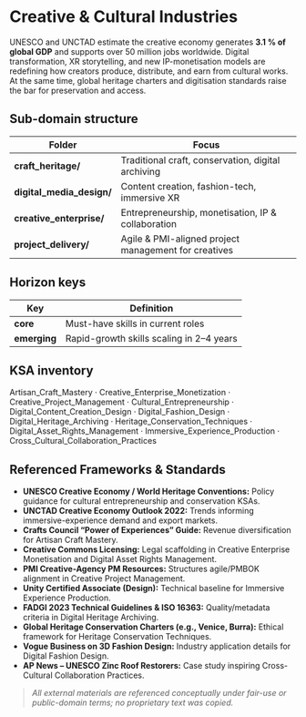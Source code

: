 Creative & Cultural Industries
==============================

UNESCO and UNCTAD estimate the creative economy generates **3.1 % of global GDP** and supports over 50 million jobs worldwide. Digital transformation, XR storytelling, and new IP-monetisation models are redefining how creators produce, distribute, and earn from cultural works. At the same time, global heritage charters and digitisation standards raise the bar for preservation and access.

## Sub-domain structure

| Folder | Focus |
|--------|-------|
| **craft_heritage/** | Traditional craft, conservation, digital archiving |
| **digital_media_design/** | Content creation, fashion-tech, immersive XR |
| **creative_enterprise/** | Entrepreneurship, monetisation, IP & collaboration |
| **project_delivery/** | Agile & PMI-aligned project management for creatives |

## Horizon keys

| Key | Definition |
|-----|------------|
| **core** | Must-have skills in current roles |
| **emerging** | Rapid-growth skills scaling in 2–4 years |

## KSA inventory

Artisan_Craft_Mastery · Creative_Enterprise_Monetization · Creative_Project_Management · Cultural_Entrepreneurship · Digital_Content_Creation_Design · Digital_Fashion_Design · Digital_Heritage_Archiving · Heritage_Conservation_Techniques · Digital_Asset_Rights_Management · Immersive_Experience_Production · Cross_Cultural_Collaboration_Practices

## Referenced Frameworks & Standards

- **UNESCO Creative Economy / World Heritage Conventions:** Policy guidance for cultural entrepreneurship and conservation KSAs.
- **UNCTAD Creative Economy Outlook 2022:** Trends informing immersive-experience demand and export markets.
- **Crafts Council “Power of Experiences” Guide:** Revenue diversification for Artisan Craft Mastery. 
- **Creative Commons Licensing:** Legal scaffolding in Creative Enterprise Monetisation and Digital Asset Rights Management.
- **PMI Creative-Agency PM Resources:** Structures agile/PMBOK alignment in Creative Project Management.
- **Unity Certified Associate (Design):** Technical baseline for Immersive Experience Production.
- **FADGI 2023 Technical Guidelines & ISO 16363:** Quality/metadata criteria in Digital Heritage Archiving.
- **Global Heritage Conservation Charters (e.g., Venice, Burra):** Ethical framework for Heritage Conservation Techniques. 
- **Vogue Business on 3D Fashion Design:** Industry application details for Digital Fashion Design.
- **AP News – UNESCO Zinc Roof Restorers:** Case study inspiring Cross-Cultural Collaboration Practices.

> *All external materials are referenced conceptually under fair-use or public-domain terms; no proprietary text was copied.*

